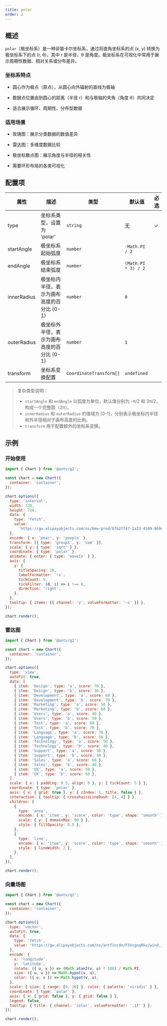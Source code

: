 ```yaml
---
title: polar
order: 2
---
```


## 概述

`polar`（极坐标系）是一种非笛卡尔坐标系，通过将直角坐标系的点 (x, y) 转换为极坐标系下的点 (r, θ)，其中 r 是半径，θ 是角度。极坐标系在可视化中常用于展示周期性数据、相对关系或分布差异。

### 坐标系特点

- 圆心作为极点（原点），从圆心向外辐射的直线为极轴

- 数据点位置由到圆心的距离（半径 r）和与极轴的夹角（角度 θ）共同决定

- 适合展示循环、周期性、分布型数据

### 适用场景

- 玫瑰图：展示分类数据的数值差异

- 雷达图：多维度数据比较

- 极坐标散点图：展示角度与半径的相关性

- 需要环形布局的各类可视化

## 配置项

| 属性        | 描述                                       | 类型                    | 默认值              | 必选 |
| ----------- | ------------------------------------------ | ----------------------- | ------------------- | ---- |
| type        | 坐标系类型，设置为 'polar'                 | `string`                | 无                  | ✓    |
| startAngle  | 极坐标系起始弧度                           | `number`                | `-Math.PI / 2`      |      |
| endAngle    | 极坐标系结束弧度                           | `number`                | `(Math.PI * 3) / 2` |      |
| innerRadius | 极坐标内半径，表示为画布高度的百分比 (0-1) | `number`                | `0`                 |      |
| outerRadius | 极坐标外半径，表示为画布高度的百分比 (0-1) | `number`                | `1`                 |      |
| transform   | 坐标系变换配置                             | `CoordinateTransform[]` | `undefined`         |      |

> 复杂类型说明：
>
> - `startAngle` 和 `endAngle` 以弧度为单位，默认值分别为 -π/2 和 3π/2，构成一个完整圆（2π）。
> - `innerRadius` 和 `outerRadius` 的值域为 [0-1]，分别表示极坐标内半径和外半径相对于画布高度的比例。
> - `transform` 用于配置额外的坐标系变换。

## 示例

### 开始使用

```js | ob { inject: true }
import { Chart } from '@antv/g2';

const chart = new Chart({
  container: 'container',
});

chart.options({
  type: 'interval',
  width: 720,
  height: 720,
  data: {
    type: 'fetch',
    value:
      'https://gw.alipayobjects.com/os/bmw-prod/87b2ff47-2a33-4509-869c-dae4cdd81163.csv',
  },
  encode: { x: 'year', y: 'people' },
  transform: [{ type: 'groupX', y: 'sum' }],
  scale: { y: { type: 'sqrt' } },
  coordinate: { type: 'polar' },
  animate: { enter: { type: 'waveIn' } },
  axis: {
    y: {
      titleSpacing: 28,
      labelFormatter: '~s',
      tickCount: 5,
      tickFilter: (d, i) => i !== 0,
      direction: 'right',
    },
  },
  tooltip: { items: [{ channel: 'y', valueFormatter: '~s' }] },
});

chart.render();
```

### 雷达图

```js | ob { inject: true }
import { Chart } from '@antv/g2';

const chart = new Chart({
  container: 'container',
});

chart.options({
  type: 'view',
  autoFit: true,
  data: [
    { item: 'Design', type: 'a', score: 70 },
    { item: 'Design', type: 'b', score: 30 },
    { item: 'Development', type: 'a', score: 60 },
    { item: 'Development', type: 'b', score: 70 },
    { item: 'Marketing', type: 'a', score: 50 },
    { item: 'Marketing', type: 'b', score: 60 },
    { item: 'Users', type: 'a', score: 40 },
    { item: 'Users', type: 'b', score: 50 },
    { item: 'Test', type: 'a', score: 60 },
    { item: 'Test', type: 'b', score: 70 },
    { item: 'Language', type: 'a', score: 70 },
    { item: 'Language', type: 'b', score: 50 },
    { item: 'Technology', type: 'a', score: 50 },
    { item: 'Technology', type: 'b', score: 40 },
    { item: 'Support', type: 'a', score: 30 },
    { item: 'Support', type: 'b', score: 40 },
    { item: 'Sales', type: 'a', score: 60 },
    { item: 'Sales', type: 'b', score: 40 },
    { item: 'UX', type: 'a', score: 50 },
    { item: 'UX', type: 'b', score: 60 },
  ],
  scale: { x: { padding: 0.5, align: 0 }, y: { tickCount: 5 } },
  coordinate: { type: 'polar' },
  axis: { x: { grid: true }, y: { zIndex: 1, title: false } },
  interaction: { tooltip: { crosshairsLineDash: [4, 4] } },
  children: [
    {
      type: 'area',
      encode: { x: 'item', y: 'score', color: 'type', shape: 'smooth' },
      scale: { y: { domainMax: 80 } },
      style: { fillOpacity: 0.5 },
    },
    {
      type: 'line',
      encode: { x: 'item', y: 'score', color: 'type', shape: 'smooth' },
      style: { lineWidth: 2 },
    },
  ],
});

chart.render();
```

### 向量场图

```js | ob { inject: true }
import { Chart } from '@antv/g2';

const chart = new Chart({
  container: 'container',
});

chart.options({
  type: 'vector',
  autoFit: true,
  data: {
    type: 'fetch',
    value: 'https://gw.alipayobjects.com/os/antfincdn/F5VcgnqRku/wind.json',
  },
  encode: {
    x: 'longitude',
    y: 'latitude',
    rotate: ({ u, v }) => (Math.atan2(v, u) * 180) / Math.PI,
    size: ({ u, v }) => Math.hypot(v, u),
    color: ({ u, v }) => Math.hypot(v, u),
  },
  scale: { size: { range: [6, 20] }, color: { palette: 'viridis' } },
  coordinate: { type: 'polar' },
  axis: { x: { grid: false }, y: { grid: false } },
  legend: false,
  tooltip: { title: { channel: 'color', valueFormatter: '.1f' } },
});

chart.render();
```
